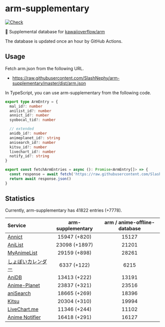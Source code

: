 # arm-supplementary

[![Check](https://github.com/SlashNephy/arm-supplementary/actions/workflows/check-node.yml/badge.svg)](https://github.com/SlashNephy/arm-supplementary/actions/workflows/check-node.yml)

💊 Supplemental database for [kawaiioverflow/arm](https://github.com/kawaiioverflow/arm)

The database is updated once an hour by GitHub Actions.

## Usage

Fetch arm.json from the following URL.

- https://raw.githubusercontent.com/SlashNephy/arm-supplementary/master/dist/arm.json

In TypeScript, you can use arm-supplementary from the following code.

```TypeScript
export type ArmEntry = {
  mal_id?: number
  anilist_id?: number
  annict_id?: number
  syobocal_tid?: number

  // extended
  anidb_id?: number
  animeplanet_id?: string
  anisearch_id?: number
  kitsu_id?: number
  livechart_id?: number
  notify_id?: string
}

export const fetchArmEntries = async (): Promise<ArmEntry[]> => {
  const response = await fetch('https://raw.githubusercontent.com/SlashNephy/arm-supplementary/master/dist/arm.json')
  return await response.json()
}
```

## Statistics

Currently, arm-supplementary has 41822 entries (+7778).

| Service                                     | arm-supplementary | arm / anime-offline-database |
| :------------------------------------------ | :---------------: | :--------------------------: |
| [Annict](https://annict.com)                |   15947 (+820)    |            15127             |
| [AniList](https://anilist.co)               |   23098 (+1897)   |            21201             |
| [MyAnimeList](https://myanimelist.net)      |   29159 (+898)    |            28261             |
| [しょぼいカレンダー](https://cal.syoboi.jp) |    6337 (+122)    |             6215             |
| [AniDB](https://anidb.net)                  |   13413 (+222)    |            13191             |
| [Anime-Planet](https://anime-planet.com)    |   23837 (+321)    |            23516             |
| [aniSearch](https://anisearch.com)          |   18665 (+269)    |            18396             |
| [Kitsu](https://kitsu.io)                   |   20304 (+310)    |            19994             |
| [LiveChart.me](https://livechart.me)        |   11346 (+244)    |            11102             |
| [Anime Notifier](https://notify.moe)        |   16418 (+291)    |            16127             |
